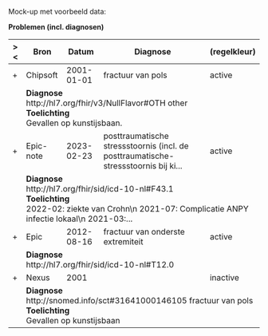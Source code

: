 Mock-up met voorbeeld data:<p/>
<b>Problemen (incl. diagnosen)</b>
<table class="grid">
<thead>
<tr><th>&gt;&lt;</th>
<th>
Bron
</th>
<th>
Datum
</th>
<th>
Diagnose
</th>
<th>
(regelkleur)
</th>
</tr></thead><tbody>
<tr><td>+</td>
<td>
Chipsoft
</td>
<td>
2001-01-01
</td>
<td>
fractuur van pols
</td>
<td>
active
</td>
</tr><tr><td></td><td colspan=4>
<b>Diagnose</b><br/>
http://hl7.org/fhir/v3/NullFlavor#OTH other<br/>
<b>Toelichting</b><br/>
Gevallen op kunstijsbaan.<br/>
</td></tr>
<tr><td>+</td>
<td>
Epic-note
</td>
<td>
2023-02-23
</td>
<td>
posttraumatische stressstoornis (incl. de posttraumatische-stressstoornis bij ki...
</td>
<td>
active
</td>
</tr><tr><td></td><td colspan=4>
<b>Diagnose</b><br/>
http://hl7.org/fhir/sid/icd-10-nl#F43.1 <br/>
<b>Toelichting</b><br/>
2022-02: ziekte van Crohn\n 2021-07: Complicatie ANPY infectie lokaal\n 2021-03:...<br/>
</td></tr>
<tr><td>+</td>
<td>
Epic
</td>
<td>
2012-08-16
</td>
<td>
fractuur van onderste extremiteit
</td>
<td>
active
</td>
</tr><tr><td></td><td colspan=4>
<b>Diagnose</b><br/>
http://hl7.org/fhir/sid/icd-10-nl#T12.0 <br/>
</td></tr>
<tr><td>+</td>
<td>
Nexus
</td>
<td>
2001
</td>
<td>

</td>
<td>
inactive
</td>
</tr><tr><td></td><td colspan=4>
<b>Diagnose</b><br/>
http://snomed.info/sct#31641000146105 fractuur van pols<br/>
<b>Toelichting</b><br/>
Gevallen op kunstijsbaan<br/>
</td></tr>
</tbody>
</table>